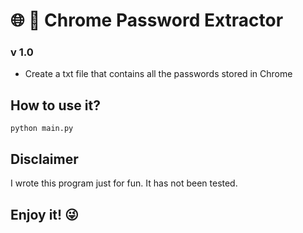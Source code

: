 # &#127760; &#128273; Chrome Password Extractor
### v 1.0

* Create a txt file that contains all the passwords stored in Chrome 

## How to use it?
```python main.py ```

## Disclaimer

I wrote this program just for fun. It has not been tested.

## Enjoy it! &#128540;

